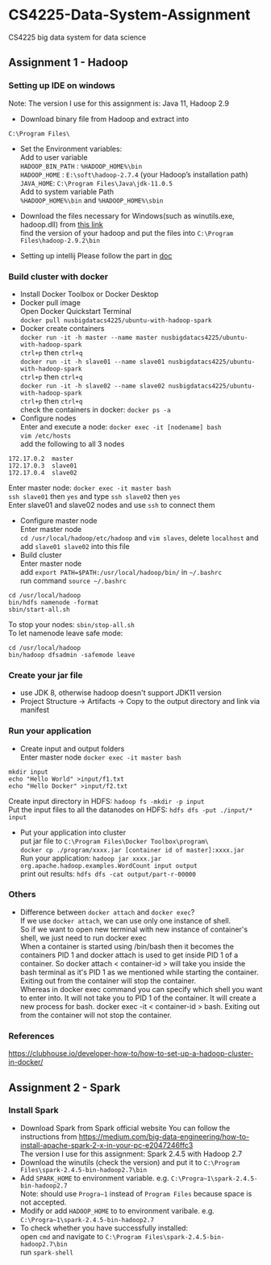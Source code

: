 # CS4225-Data-System-Assignment
CS4225 big data system for data science

## Assignment 1 - Hadoop
### Setting up IDE on windows
Note: The version I use for this assignment is: Java 11, Hadoop 2.9
* Download binary file from Hadoop and extract into 
```
C:\Program Files\
```
* Set the Environment variables:
<br/> Add to user variable
<br/> `HADOOP_BIN_PATH` : `%HADOOP_HOME%\bin`
<br/> `HADOOP_HOME` : `E:\soft\hadoop-2.7.4` (your Hadoop’s installation path)
<br/> `JAVA_HOME`: `C:\Program Files\Java\jdk-11.0.5`
<br/> Add to system variable Path
<br/> `%HADOOP_HOME%\bin` and `%HADOOP_HOME%\sbin`

* Download the files necessary for Windows(such as winutils.exe, hadoop.dll) from [this link](https://github.com/cdarlint/winutils)
<br/> find the version of your hadoop and put the files into `C:\Program Files\hadoop-2.9.2\bin`

* Setting up intellij
Please follow the part in [doc](https://github.com/CoderStellaJ/CS4225-Data-System/blob/master/setup_IDE_win_macos_linux.docx)

### Build cluster with docker
* Install Docker Toolbox or Docker Desktop
* Docker pull image
<br/> Open Docker Quickstart Terminal
<br/> `docker pull nusbigdatacs4225/ubuntu-with-hadoop-spark`
* Docker create containers
<br/> `docker run -it -h master --name master nusbigdatacs4225/ubuntu-with-hadoop-spark`
<br/> `ctrl+p` then `ctrl+q`
<br/> `docker run -it -h slave01 --name slave01 nusbigdatacs4225/ubuntu-with-hadoop-spark`
<br/> `ctrl+p` then `ctrl+q`
<br/> `docker run -it -h slave02 --name slave02 nusbigdatacs4225/ubuntu-with-hadoop-spark`
<br/> `ctrl+p` then `ctrl+q`
<br/> check the containers in docker: `docker ps -a`
* Configure nodes
<br/> Enter and execute a node: `docker exec -it [nodename] bash`
<br/> `vim /etc/hosts` 
<br/> add the following to all 3 nodes
```
172.17.0.2	master
172.17.0.3	slave01
172.17.0.4	slave02
```
Enter master node: `docker exec -it master bash`
<br/> `ssh slave01` then `yes` and type `ssh slave02` then `yes`
<br/> Enter slave01 and slave02 nodes and use `ssh` to connect them
* Configure master node
<br/> Enter master node
<br/> `cd /usr/local/hadoop/etc/hadoop` and `vim slaves`, delete `localhost` and add `slave01 slave02` into this file
* Build cluster
<br/> Enter master node
<br/> add `export PATH=$PATH:/usr/local/hadoop/bin/` in `~/.bashrc` 
<br/> run command `source ~/.bashrc`
```
cd /usr/local/hadoop
bin/hdfs namenode -format
sbin/start-all.sh
```
To stop your nodes: `sbin/stop-all.sh`
<br/> To let namenode leave safe mode: 
```
cd /usr/local/hadoop
bin/hadoop dfsadmin -safemode leave
```

### Create your jar file
* use JDK 8, otherwise hadoop doesn't support JDK11 version
* Project Structure -> Artifacts -> Copy to the output directory and link via manifest
 
### Run your application
* Create input and output folders
<br/> Enter master node `docker exec -it master bash`
```
mkdir input
echo "Hello World" >input/f1.txt
echo "Hello Docker" >input/f2.txt
```
Create input directory in HDFS: `hadoop fs -mkdir -p input`
<br/> Put the input files to all the datanodes on HDFS: `hdfs dfs -put ./input/* input`

* Put your application into cluster
<br/> put jar file to `C:\Program Files\Docker Toolbox\program\`
<br/> `docker cp ./program/xxxx.jar [container id of master]:xxxx.jar`
<br/> Run your application: `hadoop jar xxxx.jar org.apache.hadoop.examples.WordCount input output`
<br/> print out results: `hdfs dfs -cat output/part-r-00000`

### Others
* Difference between `docker attach` and `docker exec`?
<br/> If we use `docker attach`, we can use only one instance of shell.
<br/> So if we want to open new terminal with new instance of container's shell, we just need to run docker exec
<br/> When a container is started using /bin/bash then it becomes the containers PID 1 and docker attach is used to get inside PID 1 of a container. So docker attach < container-id > will take you inside the bash terminal as it's PID 1 as we mentioned while starting the container. Exiting out from the container will stop the container.
<br/> Whereas in docker exec command you can specify which shell you want to enter into. It will not take you to PID 1 of the container. It will create a new process for bash. docker exec -it < container-id > bash. Exiting out from the container will not stop the container.  

### References
https://clubhouse.io/developer-how-to/how-to-set-up-a-hadoop-cluster-in-docker/

## Assignment 2 - Spark
### Install Spark

* Download Spark from Spark official website
You can follow the instructions from https://medium.com/big-data-engineering/how-to-install-apache-spark-2-x-in-your-pc-e2047246ffc3
<br/>The version I use for this assignment: Spark 2.4.5 with Hadoop 2.7
* Download the winutils (check the version) and put it to `C:\Program Files\spark-2.4.5-bin-hadoop2.7\bin`
* Add `SPARK_HOME` to environment variable. e.g. `C:\Progra~1\spark-2.4.5-bin-hadoop2.7`
<br/> Note: should use `Progra~1` instead of `Program Files` because space is not accepted.
* Modify or add `HADOOP_HOME` to to environment varibale. e.g. `C:\Progra~1\spark-2.4.5-bin-hadoop2.7`
* To check whether you have successfully installed: 
<br/> open `cmd` and navigate to `C:\Program Files\spark-2.4.5-bin-hadoop2.7\bin`
<br/> run `spark-shell`
